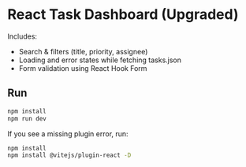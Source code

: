 # React Task Dashboard (Upgraded)

Includes:
- Search & filters (title, priority, assignee)
- Loading and error states while fetching tasks.json
- Form validation using React Hook Form

## Run

```bash
npm install
npm run dev
```

If you see a missing plugin error, run:

```bash
npm install
npm install @vitejs/plugin-react -D
```
